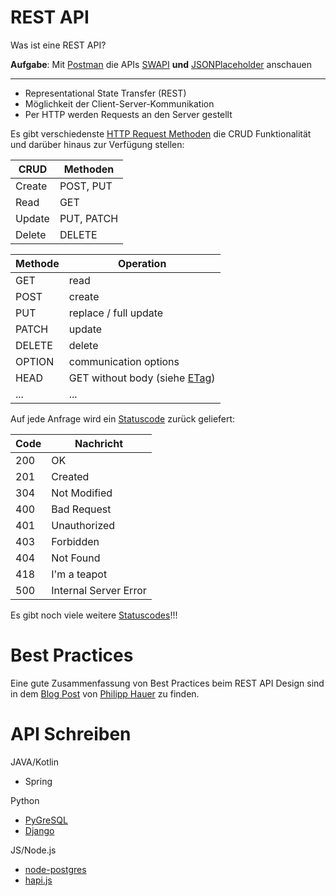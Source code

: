 # REST API

Was ist eine REST API?

**Aufgabe**: Mit [Postman][pm] die APIs [SWAPI] **und** [JSONPlaceholder][jp] anschauen

--------------------------------------------------------------------------------

- Representational State Transfer (REST)
- Möglichkeit der Client-Server-Kommunikation
- Per HTTP werden Requests an den Server gestellt

Es gibt verschiedenste [HTTP Request Methoden][httpmethodes] die CRUD Funktionalität und darüber hinaus zur Verfügung stellen:

CRUD   | Methoden
------ | ----------
Create | POST, PUT
Read   | GET
Update | PUT, PATCH
Delete | DELETE

Methode | Operation
------- | -------------------------------
GET     | read
POST    | create
PUT     | replace / full update
PATCH   | update
DELETE  | delete
OPTION  | communication options
HEAD    | GET without body (siehe [ETag])
...     | ...

Auf jede Anfrage wird ein [Statuscode][scode] zurück geliefert:

Code | Nachricht
---- | ---------------------
200  | OK
201  | Created
304  | Not Modified
400  | Bad Request
401  | Unauthorized
403  | Forbidden
404  | Not Found
418  | I'm a teapot
500  | Internal Server Error

Es gibt noch viele weitere [Statuscodes][httpcodes]!!!

# Best Practices

Eine gute Zusammenfassung von Best Practices beim REST API Design sind in dem [Blog Post][bpost] von [Philipp Hauer][phblog] zu finden.

# API Schreiben

JAVA/Kotlin

- Spring

Python

- [PyGreSQL](http://www.pygresql.org/)
- [Django](https://www.django-rest-framework.org/)

JS/Node.js

- [node-postgres](https://github.com/brianc/node-postgres)
- [hapi.js](https://hapijs.com/)

[bpost]: https://blog.philipphauer.de/restful-api-design-best-practices/
[etag]: https://de.wikipedia.org/wiki/HTTP_ETag#Ablauf
[httpcodes]: https://httpstatuses.com/
[httpmethodes]: https://de.wikipedia.org/wiki/Hypertext_Transfer_Protocol#HTTP-Anfragemethoden
[jp]: http://jsonplaceholder.typicode.com/
[phblog]: https://blog.philipphauer.de/
[pm]: https://www.getpostman.com/
[scode]: https://de.wikipedia.org/wiki/HTTP-Statuscode
[swapi]: https://swapi.co/
